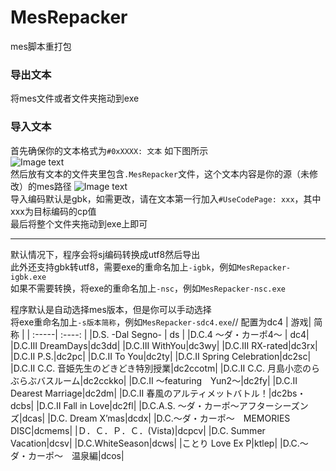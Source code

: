 # MesRepacker
mes脚本重打包  
### 导出文本
将mes文件或者文件夹拖动到exe
### 导入文本
首先确保你的文本格式为`#0xXXXX: 文本` 如下图所示  
![Image text](https://github.com/cokkeijigen/MesRepacker/blob/main/demonstrate.png)<br>
然后放有文本的文件夹里包含`.MesRepacker`文件，这个文本内容是你的源（未修改）的mes路径 
![Image text](https://github.com/cokkeijigen/MesRepacker/blob/main/demonstrate2.png)<br>
导入编码默认是gbk，如需更改，请在文本第一行加入`#UseCodePage: xxx`，其中xxx为目标编码的cp值  
最后将整个文件夹拖动到exe上即可  
***
默认情况下，程序会将sj编码转换成utf8然后导出  
此外还支持gbk转utf8，需要exe的重命名加上`-igbk`，例如`MesRepacker-igbk.exe`  
如果不需要转换，将exe的重命名加上`-nsc`，例如`MesRepacker-nsc.exe`  

程序默认是自动选择mes版本，但是你可以手动选择  
将exe重命名加上`-s版本简称`，例如`MesRepacker-sdc4.exe`// 配置为dc4
| 游戏| 简称 | 
| :-----| :----: |
|D.S. -Dal Segno- | ds | 
|D.C.4 ～ダ・カーポ4～ | dc4|
|D.C.Ⅲ DreamDays|dc3dd|
|D.C.III WithYou|dc3wy|
|D.C.III RX-rated|dc3rx|
|D.C.II P.S.|dc2pc|
|D.C.II To You|dc2ty|
|D.C.II Spring Celebration|dc2sc|
|D.C.II C.C. 音姫先生のどきどき特別授業|dc2ccotm|
|D.C.II C.C. 月島小恋のらぶらぶバスルーム|dc2cckko|
|D.C.II 〜featuring　Yun2〜|dc2fy|
|D.C.II Dearest Marriage|dc2dm|
|D.C.II 春風のアルティメットバトル！|dc2bs・dcbs|
|D.C.II Fall in Love|dc2fl|
|D.C.A.S. 〜ダ・カーポ〜アフターシーズンズ|dcas|
|D.C. Dream X’mas|dcdx|
|D.C.〜ダ・カーポ〜　MEMORIES DISC|dcmems|
|Ｄ．Ｃ．Ｐ．Ｃ．(Vista)|dcpcv|
|D.C. Summer Vacation|dcsv|
|D.C.WhiteSeason|dcws|
|ことり Love Ex P|ktlep|
|D.C.〜ダ・カーポ〜　温泉編|dcos|
